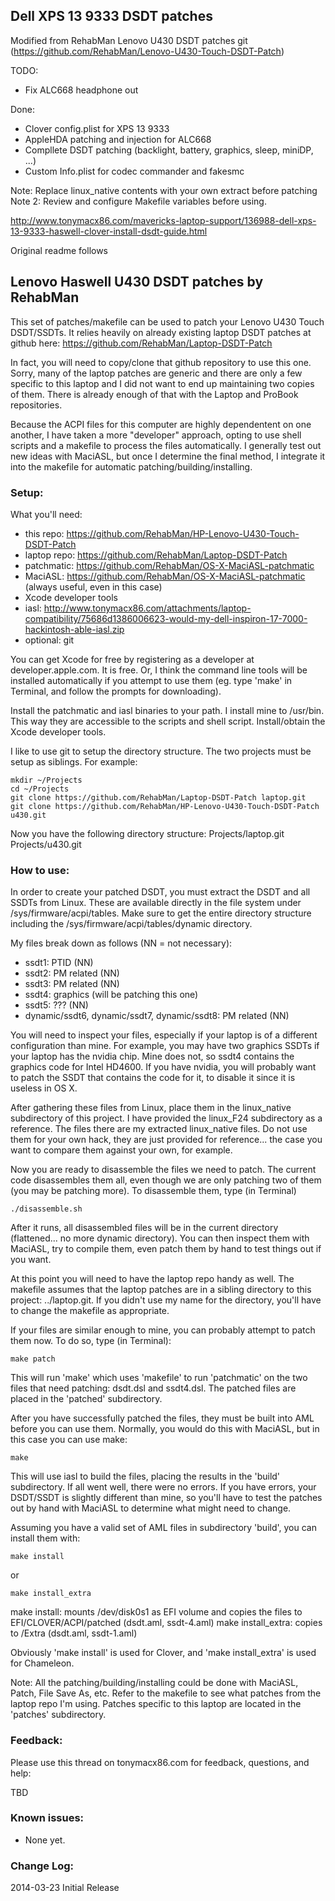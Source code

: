 ## Dell XPS 13 9333 DSDT patches

Modified from RehabMan Lenovo U430 DSDT patches git (https://github.com/RehabMan/Lenovo-U430-Touch-DSDT-Patch)

TODO:
 - Fix ALC668 headphone out
 
Done:
 - Clover config.plist for XPS 13 9333
 - AppleHDA patching and injection for ALC668 
 - Compllete DSDT patching (backlight, battery, graphics, sleep, miniDP, ...)
 - Custom Info.plist for codec commander and fakesmc

Note: Replace linux_native contents with your own extract before patching
Note 2: Review and configure Makefile variables before using.

http://www.tonymacx86.com/mavericks-laptop-support/136988-dell-xps-13-9333-haswell-clover-install-dsdt-guide.html

Original readme follows

## Lenovo Haswell U430 DSDT patches by RehabMan

This set of patches/makefile can be used to patch your Lenovo U430 Touch DSDT/SSDTs.  It relies heavily on already existing laptop DSDT patches at github here: https://github.com/RehabMan/Laptop-DSDT-Patch

In fact, you will need to copy/clone that github repository to use this one.  Sorry, many of the laptop patches are generic and there are only a few specific to this laptop and I did not want to end up maintaining two copies of them.  There is already enough of that with the Laptop and ProBook repositories.

Because the ACPI files for this computer are highly dependentent on one another, I have taken a more "developer" approach, opting to use shell scripts and a makefile to process the files automatically.  I generally test out new ideas with MaciASL, but once I determine the final method, I integrate it into the makefile for automatic patching/building/installing.


### Setup:

What you'll need:
- this repo: https://github.com/RehabMan/HP-Lenovo-U430-Touch-DSDT-Patch
- laptop repo: https://github.com/RehabMan/Laptop-DSDT-Patch
- patchmatic: https://github.com/RehabMan/OS-X-MaciASL-patchmatic
- MaciASL: https://github.com/RehabMan/OS-X-MaciASL-patchmatic (always useful, even in this case)
- Xcode developer tools
- iasl: http://www.tonymacx86.com/attachments/laptop-compatibility/75686d1386006623-would-my-dell-inspiron-17-7000-hackintosh-able-iasl.zip
- optional: git

You can get Xcode for free by registering as a developer at developer.apple.com.  It is free.  Or, I think the command line tools will be installed automatically if you attempt to use them (eg. type 'make' in Terminal, and follow the prompts for downloading).

Install the patchmatic and iasl binaries to your path.  I install mine to /usr/bin.  This way they are accessible to the scripts and shell script.  Install/obtain the Xcode developer tools.

I like to use git to setup the directory structure.  The two projects must be setup as siblings. For example:

```
mkdir ~/Projects
cd ~/Projects
git clone https://github.com/RehabMan/Laptop-DSDT-Patch laptop.git
git clone https://github.com/RehabMan/HP-Lenovo-U430-Touch-DSDT-Patch u430.git
```

Now you have the following directory structure:
Projects/laptop.git
Projects/u430.git


### How to use:

In order to create your patched DSDT, you must extract the DSDT and all SSDTs from Linux.  These are available directly in the file system under /sys/firmware/acpi/tables.  Make sure to get the entire directory structure including the /sys/firmware/acpi/tables/dynamic directory.

My files break down as follows (NN = not necessary):
- ssdt1: PTID (NN)
- ssdt2: PM related (NN)
- ssdt3: PM related (NN)
- ssdt4: graphics (will be patching this one)
- ssdt5: ??? (NN)
- dynamic/ssdt6, dynamic/ssdt7, dynamic/ssdt8: PM related (NN)

You will need to inspect your files, especially if your laptop is of a different configuration than mine.  For example, you may have two graphics SSDTs if your laptop has the nvidia chip.  Mine does not, so ssdt4 contains the graphics code for Intel HD4600.  If you have nvidia, you will probably want to patch the SSDT that contains the code for it, to disable it since it is useless in OS X.

After gathering these files from Linux, place them in the linux_native subdirectory of this project.  I have provided the linux_F24 subdirectory as a reference. The files there are my extracted linux_native files.  Do not use them for your own hack, they are just provided for reference... the case you want to compare them against your own, for example.

Now you are ready to disassemble the files we need to patch.  The current code disassembles them all, even though we are only patching two of them (you may be patching more).  To disassemble them, type (in Terminal)

```
./disassemble.sh
```

After it runs, all disassembled files will be in the current directory (flattened... no more dynamic directory).  You can then inspect them with MaciASL, try to compile them, even patch them by hand to test things out if you want.

At this point you will need to have the laptop repo handy as well.  The makefile assumes that the laptop patches are in a sibling directory to this project: ../laptop.git.  If you didn't use my name for the directory, you'll have to change the makefile as appropriate.

If your files are similar enough to mine, you can probably attempt to patch them now.  To do so, type (in Terminal):

```
make patch
```

This will run 'make' which uses 'makefile' to run 'patchmatic' on the two files that need patching: dsdt.dsl and ssdt4.dsl.  The patched files are placed in the 'patched' subdirectory.

After you have successfully patched the files, they must be built into AML before you can use them.  Normally, you would do this with MaciASL, but in this case you can use make:

```
make
```

This will use iasl to build the files, placing the results in the 'build' subdirectory.  If all went well, there were no errors.  If you have errors, your DSDT/SSDT is slightly different than mine, so you'll have to test the patches out by hand with MaciASL to determine what might need to change.

Assuming you have a valid set of AML files in subdirectory 'build', you can install them with:

```
make install
```

or

```
make install_extra
```

make install: mounts /dev/disk0s1 as EFI volume and copies the files to EFI/CLOVER/ACPI/patched (dsdt.aml, ssdt-4.aml)
make install_extra: copies to /Extra (dsdt.aml, ssdt-1.aml)

Obviously 'make install' is used for Clover, and 'make install_extra' is used for Chameleon.


Note: All the patching/building/installing could be done with MaciASL, Patch, File Save As, etc.  Refer to the makefile to see what patches from the laptop repo I'm using.  Patches specific to this laptop are located in the 'patches' subdirectory.



### Feedback:

Please use this thread on tonymacx86.com for feedback, questions, and help:

TBD



### Known issues:

- None yet.


### Change Log:

2014-03-23 Initial Release


